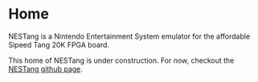 # Home

NESTang is a Nintendo Entertainment System emulator for the affordable Sipeed Tang 20K FPGA board.

This home of NESTang is under construction. For now, checkout the [NESTang github page](https://github.com/nand2mario/nestang). 

